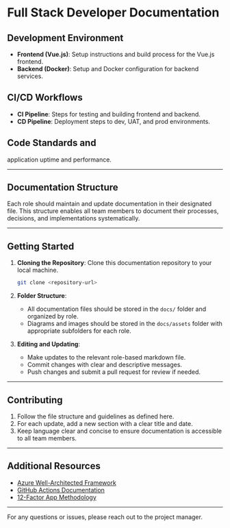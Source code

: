 # Full Stack Developer Documentation

## Development Environment
- **Frontend (Vue.js)**: Setup instructions and build process for the Vue.js frontend.
- **Backend (Docker)**: Setup and Docker configuration for backend services.

## CI/CD Workflows
- **CI Pipeline**: Steps for testing and building frontend and backend.
- **CD Pipeline**: Deployment steps to dev, UAT, and prod environments.

## Code Standards and
application uptime and performance.

---

## Documentation Structure

Each role should maintain and update documentation in their designated file. This structure enables all team members to document their processes, decisions, and implementations systematically.

---

## Getting Started

1. **Cloning the Repository**: Clone this documentation repository to your local machine.
    ```bash
    git clone <repository-url>
    ```

2. **Folder Structure**:
    - All documentation files should be stored in the `docs/` folder and organized by role.
    - Diagrams and images should be stored in the `docs/assets` folder with appropriate subfolders for each role.

3. **Editing and Updating**:
    - Make updates to the relevant role-based markdown file.
    - Commit changes with clear and descriptive messages.
    - Push changes and submit a pull request for review if needed.

---

## Contributing

1. Follow the file structure and guidelines as defined here.
2. For each update, add a new section with a clear title and date.
3. Keep language clear and concise to ensure documentation is accessible to all team members.

---

## Additional Resources

- [Azure Well-Architected Framework](https://learn.microsoft.com/en-us/azure/well-architected/)
- [GitHub Actions Documentation](https://docs.github.com/en/actions)
- [12-Factor App Methodology](https://12factor.net/)

---

For any questions or issues, please reach out to the project manager.
